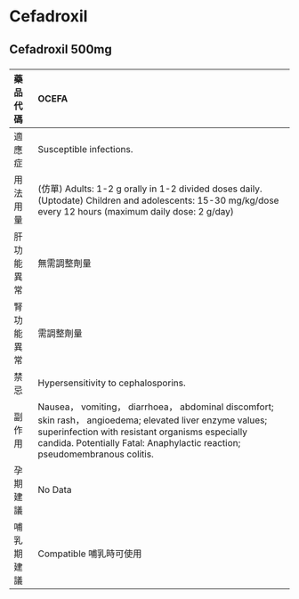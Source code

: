 # Cefadroxil

## Cefadroxil 500mg

##### 

| 藥品代碼   | OCEFA                                                                                                                                                                                                                                       |
|:-----------|:--------------------------------------------------------------------------------------------------------------------------------------------------------------------------------------------------------------------------------------------|
| 適應症     | Susceptible infections.                                                                                                                                                                                                                     |
| 用法用量   | (仿單) Adults: 1-2 g orally in 1-2 divided doses daily. (Uptodate) Children and adolescents: 15-30 mg/kg/dose every 12 hours (maximum daily dose: 2 g/day)                                                                                  |
| 肝功能異常 | 無需調整劑量                                                                                                                                                                                                                                |
| 腎功能異常 | 需調整劑量                                                                                                                                                                                                                                  |
| 禁忌       | Hypersensitivity to cephalosporins.                                                                                                                                                                                                         |
| 副作用     | Nausea， vomiting， diarrhoea， abdominal discomfort; skin rash， angioedema; elevated liver enzyme values; superinfection with resistant organisms especially candida. Potentially Fatal: Anaphylactic reaction; pseudomembranous colitis. |
| 孕期建議   | No Data                                                                                                                                                                                                                                     |
| 哺乳期建議 | Compatible 哺乳時可使用                                                                                                                                                                                                                     |

